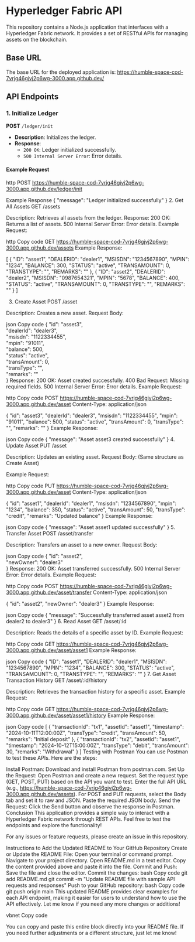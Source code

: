 # Hyperledger Fabric API

This repository contains a Node.js application that interfaces with a Hyperledger Fabric network. It provides a set of RESTful APIs for managing assets on the blockchain.

## Base URL

The base URL for the deployed application is:
https://humble-space-cod-7vrjg46gjvj2p6wg-3000.app.github.dev/


## API Endpoints

### 1. Initialize Ledger

**POST** `/ledger/init`

- **Description**: Initializes the ledger.
- **Response**:
  - `200 OK`: Ledger initialized successfully.
  - `500 Internal Server Error`: Error details.
  
#### Example Request
http
POST https://humble-space-cod-7vrjg46gjvj2p6wg-3000.app.github.dev/ledger/init

Example Response
{
    "message": "Ledger initialized successfully"
}
2. Get All Assets
GET /assets

Description: Retrieves all assets from the ledger.
Response:
200 OK: Returns a list of assets.
500 Internal Server Error: Error details.
Example Request:

http
Copy code
GET https://humble-space-cod-7vrjg46gjvj2p6wg-3000.app.github.dev/assets
Example Response:

[
    {
        "ID": "asset1",
        "DEALERID": "dealer1",
        "MSISDN": "1234567890",
        "MPIN": "1234",
        "BALANCE": 300,
        "STATUS": "active",
        "TRANSAMOUNT": 0,
        "TRANSTYPE": "",
        "REMARKS": ""
    },
    {
        "ID": "asset2",
        "DEALERID": "dealer2",
        "MSISDN": "0987654321",
        "MPIN": "5678",
        "BALANCE": 400,
        "STATUS": "active",
        "TRANSAMOUNT": 0,
        "TRANSTYPE": "",
        "REMARKS": ""
    }
]


3. Create Asset
POST /asset

Description: Creates a new asset.
Request Body:

json
Copy code
{
    "id": "asset3",           
    "dealerId": "dealer3",   
    "msisdn": "1122334455",   
    "mpin": "91011",         
    "balance": 500,          
    "status": "active",      
    "transAmount": 0,        
    "transType": "",         
    "remarks": ""            
}
Response:
200 OK: Asset created successfully.
400 Bad Request: Missing required fields.
500 Internal Server Error: Error details.
Example Request:

http
Copy code
POST https://humble-space-cod-7vrjg46gjvj2p6wg-3000.app.github.dev/asset
Content-Type: application/json

{
    "id": "asset3",
    "dealerId": "dealer3",
    "msisdn": "1122334455",
    "mpin": "91011",
    "balance": 500,
    "status": "active",
    "transAmount": 0,
    "transType": "",
    "remarks": ""
}
Example Response:

json
Copy code
{
    "message": "Asset asset3 created successfully"
}
4. Update Asset
PUT /asset

Description: Updates an existing asset.
Request Body: (Same structure as Create Asset)

Example Request:

http
Copy code
PUT https://humble-space-cod-7vrjg46gjvj2p6wg-3000.app.github.dev/asset
Content-Type: application/json

{
    "id": "asset1",
    "dealerId": "dealer1",
    "msisdn": "1234567890",
    "mpin": "1234",
    "balance": 350,
    "status": "active",
    "transAmount": 50,
    "transType": "credit",
    "remarks": "Updated balance"
}
Example Response:

json
Copy code
{
    "message": "Asset asset1 updated successfully"
}
5. Transfer Asset
POST /asset/transfer

Description: Transfers an asset to a new owner.
Request Body:

json
Copy code
{
    "id": "asset2",           
    "newOwner": "dealer3"    
}
Response:
200 OK: Asset transferred successfully.
500 Internal Server Error: Error details.
Example Request:

http
Copy code
POST https://humble-space-cod-7vrjg46gjvj2p6wg-3000.app.github.dev/asset/transfer
Content-Type: application/json

{
    "id": "asset2",
    "newOwner": "dealer3"
}
Example Response:

json
Copy code
{
    "message": "Successfully transferred asset asset2 from dealer2 to dealer3"
}
6. Read Asset
GET /asset/:id

Description: Reads the details of a specific asset by ID.
Example Request:

http
Copy code
GET https://humble-space-cod-7vrjg46gjvj2p6wg-3000.app.github.dev/asset/asset1
Example Response:

json
Copy code
{
    "ID": "asset1",
    "DEALERID": "dealer1",
    "MSISDN": "1234567890",
    "MPIN": "1234",
    "BALANCE": 300,
    "STATUS": "active",
    "TRANSAMOUNT": 0,
    "TRANSTYPE": "",
    "REMARKS": ""
}
7. Get Asset Transaction History
GET /asset/:id/history

Description: Retrieves the transaction history for a specific asset.
Example Request:

http
Copy code
GET https://humble-space-cod-7vrjg46gjvj2p6wg-3000.app.github.dev/asset/asset1/history
Example Response:

json
Copy code
[
    {
        "transactionId": "tx1",
        "assetId": "asset1",
        "timestamp": "2024-10-11T12:00:00Z",
        "transType": "credit",
        "transAmount": 50,
        "remarks": "Initial deposit"
    },
    {
        "transactionId": "tx2",
        "assetId": "asset1",
        "timestamp": "2024-10-12T15:00:00Z",
        "transType": "debit",
        "transAmount": 30,
        "remarks": "Withdrawal"
    }
]
Testing with Postman
You can use Postman to test these APIs. Here are the steps:

Install Postman: Download and install Postman from postman.com.
Set Up the Request:
Open Postman and create a new request.
Set the request type (GET, POST, PUT) based on the API you want to test.
Enter the full API URL (e.g., https://humble-space-cod-7vrjg46gjvj2p6wg-3000.app.github.dev/assets).
For POST and PUT requests, select the Body tab and set it to raw and JSON. Paste the required JSON body.
Send the Request: Click the Send button and observe the response in Postman.
Conclusion
This application provides a simple way to interact with a Hyperledger Fabric network through REST APIs. Feel free to test the endpoints and explore the functionality!

For any issues or feature requests, please create an issue in this repository.

Instructions to Add the Updated README to Your GitHub Repository
Create or Update the README File:
Open your terminal or command prompt.
Navigate to your project directory.
Open README.md in a text editor.
Copy the content provided above and paste it into the file.
Commit and Push:
Save the file and close the editor.
Commit the changes:
bash
Copy code
git add README.md
git commit -m "Update README file with sample API requests and responses"
Push to your GitHub repository:
bash
Copy code
git push origin main
This updated README provides clear examples for each API endpoint, making it easier for users to understand how to use the API effectively. Let me know if you need any more changes or additions!

vbnet
Copy code

You can copy and paste this entire block directly into your README file. If you need further adjustments or a different structure, just let me know!






